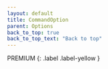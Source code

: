 ```yaml
---
layout: default
title: CommandOption
parent: Options
back_to_top: true
back_to_top_text: "Back to top"
---
```



PREMIUM
{: .label .label-yellow }